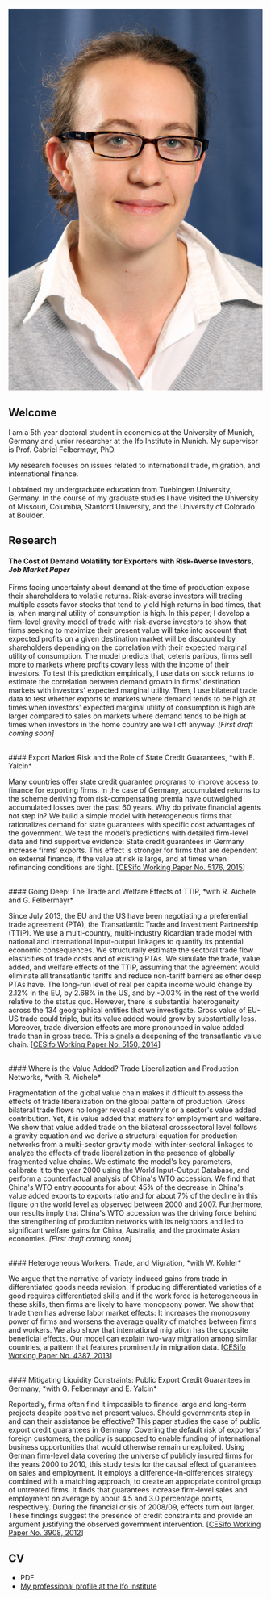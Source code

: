 ![young beautiful and smart woman](pics/Heiland_Inga_04_d.JPG)

## Welcome
I am a 5th year doctoral student in economics at the University of Munich, Germany and junior researcher at the Ifo Institute in Munich. My supervisor is Prof. Gabriel Felbermayr, PhD.

My research focuses on issues related to international trade, migration, and international finance.

I obtained my undergraduate education from Tuebingen University, Germany. In the course of my graduate studies I have visited the University of Missouri, Columbia, Stanford University, and the University of Colorado at Boulder. 


## Research

#### The Cost of Demand Volatility for Exporters with Risk-Averse Investors, *Job Market Paper*

Firms facing uncertainty about demand at the time of production expose their shareholders to volatile returns. Risk-averse investors will trading multiple assets favor stocks that tend to yield high returns in bad times, that is, when marginal utility of consumption is high. In this paper, I develop a firm-level gravity model of trade with risk-averse investors to show that firms seeking to maximize their present value will take into account that expected profits on a given destination market will be discounted by shareholders depending on the correlation with their expected marginal utility of consumption. The model predicts that, ceteris paribus, firms sell more to markets where profits covary less with the income of their investors. To test this prediction empirically, I use data on stock returns to estimate the correlation between demand growth in firms' destination markets  with investors' expected marginal utility. Then, I use bilateral trade data to test whether exports to markets where demand tends to be high at times when investors' expected marginal utility of consumption is high are larger compared to sales on markets where demand tends to be high at times when investors in the home country are well off anyway.
*[First draft coming soon]*

<br>
#### Export Market Risk and the Role of State Credit Guarantees, *with E. Yalcin*

Many countries offer state credit guarantee programs to improve access to finance for exporting firms. In the case of Germany, accumulated returns to the scheme deriving from risk-compensating premia have outweighed accumulated losses over the past 60 years. Why do private financial agents not step in? We build a simple model with heterogeneous firms that rationalizes demand for state guarantees with specific cost advantages of the government. We test the model’s predictions with detailed firm-level data and find supportive evidence: State credit guarantees in Germany increase firms’ exports. This effect is stronger for firms that are dependent on external finance, if the value at risk is large, and at times when refinancing conditions are tight. [[CESifo Working Paper No. 5176, 2015](https://www.cesifo-group.de/DocDL/cesifo1_wp5176.pdf)]

<br>
#### Going Deep: The Trade and Welfare Effects of TTIP, *with R. Aichele and G. Felbermayr*

Since July 2013, the EU and the US have been negotiating a preferential trade agreement (PTA), the Transatlantic Trade and Investment Partnership (TTIP). We use a multi-country, multi-industry Ricardian trade model with national and international input-output linkages to quantify its potential economic consequences. We structurally estimate the sectoral trade flow elasticities of trade costs and of existing PTAs. We simulate the trade, value added, and welfare effects of the TTIP, assuming that the agreement would eliminate all transatlantic tariffs and reduce non-tariff barriers as other deep PTAs have. The long-run level of real per capita income would change by 2.12% in the EU, by 2.68% in the US, and by -0.03% in the rest of the world relative to the status quo. However, there is substantial heterogeneity across the 134 geographical entities that we investigate. Gross value of EU-US trade could triple, but its value added would grow by substantially less. Moreover, trade diversion effects are more pronounced in value added trade than in gross trade. This signals a deepening of the transatlantic value chain. [[CESifo Working Paper No. 5150, 2014](https://www.cesifo-group.de/DocDL/cesifo1_wp4387.pdf)]

<br>
#### Where is the Value Added? Trade Liberalization and Production Networks, *with R. Aichele*

Fragmentation of the global value chain makes it difficult to assess the effects of trade liberalization on the global pattern of production. Gross bilateral trade flows no longer reveal a country's or a sector's value added contribution. Yet, it is value added that matters for employment and welfare. We show that value added trade on the bilateral crosssectoral level follows a gravity equation and we derive a structural equation for production networks from a multi-sector gravity model with inter-sectoral linkages to analyze the effects of trade liberalization in the presence of globally fragmented value chains. We estimate the model's key parameters, calibrate it to the year 2000 using the World Input-Output Database, and perform a counterfactual analysis of China's WTO accession. We find that China's WTO entry accounts for about 45\% of the decrease in China's value added exports to exports ratio and for about 7\% of the decline in this figure on the world level as observed between 2000 and 2007. Furthermore, our results imply that China's WTO accession was the driving force behind the strengthening of production networks with its neighbors and led to significant welfare gains for China, Australia, and the proximate Asian economies. *[First draft coming soon]*

<br>
#### Heterogeneous Workers, Trade, and Migration, *with W. Kohler*

We argue that the narrative of variety-induced gains from trade in differentiated goods needs revision. If producing differentiated varieties of a good requires differentiated skills and if the work force is heterogeneous in these skills, then firms are likely to have monopsony power. We show that trade then has adverse labor market effects: It increases the monopsony power of firms and worsens the average quality of matches between firms and workers. We also show that international migration has the opposite beneficial effects. Our model can explain two-way migration among similar countries, a pattern that features prominently in migration data. [[CESifo Working Paper No. 4387, 2013](https://www.cesifo-group.de/DocDL/cesifo1_wp4387.pdf)]

<br>
#### Mitigating Liquidity Constraints: Public Export Credit Guarantees in Germany, *with G. Felbermayr and E. Yalcin*

Reportedly, firms often find it impossible to finance large and long-term projects despite positive net present values. Should governments step in and can their assistance be effective? This paper studies the case of public export credit guarantees in Germany. Covering the default risk of exporters’ foreign customers, the policy is supposed to enable funding of international business opportunities that would otherwise remain unexploited. Using German firm-level data covering the universe of publicly insured firms for the years 2000 to 2010, this study tests for the causal effect of guarantees on sales and employment. It employs a difference-in-differences strategy combined with a matching approach, to create an appropriate control group of untreated firms. It finds that guarantees increase firm-level sales and employment on average by about 4.5 and 3.0 percentage points, respectively. During the financial crisis of 2008/09, effects turn out larger. These findings suggest the presence of credit constraints and provide an argument justifying the observed government intervention. [[CESifo Working Paper No. 3908, 2012](https://www.cesifo-group.de/DocDL/cesifo1_wp3908.pdf)]

## CV

* PDF
* [My professional profile at the Ifo Institute](http://www.cesifo-group.de/heiland-i) 
